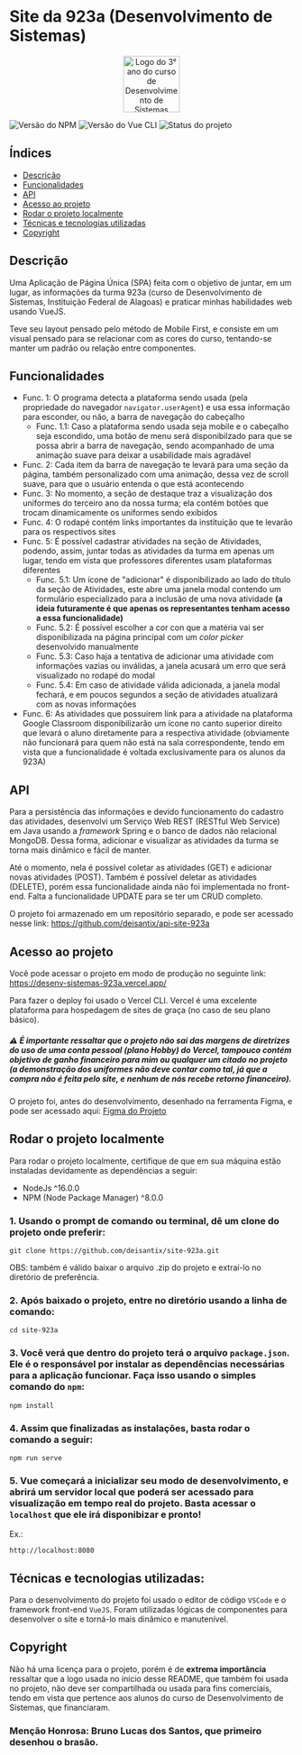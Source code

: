 <h1>Site da 923a (Desenvolvimento de Sistemas)</h1>
<p align="center">
    <img src="https://user-images.githubusercontent.com/87045182/181387130-c456a222-a7eb-4f46-9269-fe333c7d6f44.png" alt="Logo do 3° ano do curso de Desenvolvimento de Sistemas" style="width: 100px">
</p>

![Versão do NPM](https://img.shields.io/badge/npm-v8.15.0-orange) ![Versão do Vue CLI](https://img.shields.io/badge/vue--cli-v5.0.8-blue) ![Status do projeto](https://img.shields.io/badge/status-em%20desenvolvimento-informational)

## Índices
* [Descrição](#descrição)
* [Funcionalidades](#funcionalidades)
* [API](#api)
* [Acesso ao projeto](#acesso-ao-projeto)
* [Rodar o projeto localmente](#rodar-o-projeto-localmente)
* [Técnicas e tecnologias utilizadas](#técnicas-e-tecnologias-utilizadas)
* [Copyright](#copyright)


## Descrição

Uma Aplicação de Página Única (SPA) feita com o objetivo de juntar, em um lugar, as informações da turma 923a (curso de Desenvolvimento de Sistemas, Instituição Federal de Alagoas) e praticar minhas habilidades web usando VueJS.

Teve seu layout pensado pelo método de Mobile First, e consiste em um visual pensado para se relacionar com as cores do curso, tentando-se manter um padrão ou relação entre componentes.

## Funcionalidades

- Func. 1: O programa detecta a plataforma sendo usada (pela propriedade do navegador `navigator.userAgent`) e usa essa informação para esconder, ou não, a barra de navegação do cabeçalho
    - Func. 1.1: Caso a plataforma sendo usada seja mobile e o cabeçalho seja escondido, uma botão de menu será disponibilzado para que se possa abrir a barra de navegação, sendo acompanhado de uma animação suave para deixar a usabilidade mais agradável
- Func. 2: Cada item da barra de navegação te levará para uma seção da página, também personalizado com uma animação, dessa vez de scroll suave, para que o usuário entenda o que está acontecendo
- Func. 3: No momento, a seção de destaque traz a visualização dos uniformes do terceiro ano da nossa turma; ela contém botões que trocam dinamicamente os uniformes sendo exibidos
- Func. 4: O rodapé contém links importantes da instituição que te levarão para os respectivos sites
- Func. 5: É possível cadastrar atividades na seção de Atividades, podendo, assim, juntar todas as atividades da turma em apenas um lugar, tendo em vista que professores diferentes usam plataformas diferentes
    - Func. 5.1: Um ícone de "adicionar" é disponibilizado ao lado do título da seção de Atividades, este abre uma janela modal contendo um formulário especializado para a inclusão de uma nova atividade **(a ideia futuramente é que apenas os representantes tenham acesso a essa funcionalidade)**
    - Func. 5.2: É possível escolher a cor con que a matéria vai ser disponibilizada na página principal com um _color picker_ desenvolvido manualmente
    - Func. 5.3: Caso haja a tentativa de adicionar uma atividade com informações vazias ou inválidas, a janela acusará um erro que será visualizado no rodapé do modal
    - Func. 5.4: Em caso de atividade válida adicionada, a janela modal fechará, e em poucos segundos a seção de atividades atualizará com as novas informações
- Func. 6: As atividades que possuírem link para a atividade na plataforma Google Classroom disponibilizarão um ícone no canto superior direito que levará o aluno diretamente para a respectiva atividade (obviamente não funcionará para quem não está na sala correspondente, tendo em vista que a funcionalidade é voltada exclusivamente para os alunos da 923A)

## API

Para a persistência das informações e devido funcionamento do cadastro das atividades, desenvolvi um Serviço Web REST (RESTful Web Service) em Java usando a _framework_ Spring e o banco de dados não relacional MongoDB. Dessa forma, adicionar e visualizar as atividades da turma se torna mais dinâmico e fácil de manter. 

Até o momento, nela é possível coletar as atividades (GET) e adicionar novas atividades (POST). Também é possível deletar as atividades (DELETE), porém essa funcionalidade ainda não foi implementada no front-end. Falta a funcionalidade UPDATE para se ter um CRUD completo.

O projeto foi armazenado em um repositório separado, e pode ser acessado nesse link: https://github.com/deisantix/api-site-923a

## Acesso ao projeto

Você pode acessar o projeto em modo de produção no seguinte link: https://desenv-sistemas-923a.vercel.app/

Para fazer o deploy foi usado o Vercel CLI. Vercel é uma excelente plataforma para hospedagem de sites de graça (no caso de seu plano básico).

##### :warning: É importante ressaltar que o projeto não sai das margens de diretrizes do uso de uma conta pessoal (plano Hobby) do Vercel, tampouco contém objetivo de ganho financeiro para mim ou qualquer um citado no projeto (a demonstração dos uniformes não deve contar como tal, já que a compra não é feita pelo site, e nenhum de nós recebe retorno financeiro).

O projeto foi, antes do desenvolvimento, desenhado na ferramenta Figma, e pode ser acessado aqui: [Figma do Projeto](https://www.figma.com/file/Ak4NgJobqm6VhVf07iQzFy/site-923a?node-id=0%3A1)

## Rodar o projeto localmente

Para rodar o projeto localmente, certifique de que em sua máquina estão instaladas devidamente as dependências a seguir:
- NodeJs ^16.0.0
- NPM (Node Package Manager) ^8.0.0

### 1. Usando o prompt de comando ou terminal, dê um clone do projeto onde preferir:
```
git clone https://github.com/deisantix/site-923a.git
```
OBS: também é válido baixar o arquivo .zip do projeto e extraí-lo no diretório de preferência.

### 2. Após baixado o projeto, entre no diretório usando a linha de comando:
```
cd site-923a
```
### 3. Você verá que dentro do projeto terá o arquivo `package.json`. Ele é o responsável por instalar as dependências necessárias para a aplicação funcionar. Faça isso usando o simples comando do `npm`:
```
npm install
```

### 4. Assim que finalizadas as instalações, basta rodar o comando a seguir:
```
npm run serve
```

### 5. Vue começará a inicializar seu modo de desenvolvimento, e abrirá um servidor local que poderá ser acessado para visualização em tempo real do projeto. Basta acessar o `localhost` que ele irá disponibizar e pronto! 
Ex.:
```
http://localhost:8080
```

## Técnicas e tecnologias utilizadas:

Para o desenvolvimento do projeto foi usado o editor de código `VSCode` e o framework front-end `VueJS`. Foram utilizadas lógicas de componentes para desenvolver o site e torná-lo mais dinâmico e manutenível.

## Copyright

Não há uma licença para o projeto, porém é de **extrema importância** ressaltar que a logo usada no início desse README, que também foi usada no projeto, não deve ser compartilhada ou usada para fins comerciais, tendo em vista que pertence aos alunos do curso de Desenvolvimento de Sistemas, que financiaram.

### Menção Honrosa: Bruno Lucas dos Santos, que primeiro desenhou o brasão.
